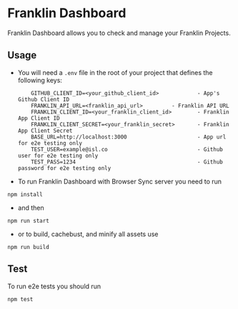 # Franklin Dashboard

Franklin Dashboard allows you to check and manage your Franklin Projects.

## Usage

- You will need a `.env` file in the root of your project that defines the following keys:


    ```
    	GITHUB_CLIENT_ID=<your_github_client_id>    		- App's Github Client ID
    	FRANKLIN_API_URL=<franklin_api_url>    		- Franklin API URL
    	FRANKLIN_CLIENT_ID=<your_franklin_client_id> 		- Franklin App Client ID
		FRANKLIN_CLIENT_SECRET=<your_franklin_secret> 		- Franklin App Client Secret
		BASE_URL=http://localhost:3000 						- App url for e2e testing only
		TEST_USER=example@isl.co 							- Github user for e2e testing only
		TEST_PASS=1234										- Github password for e2e testing only

    ```

- To run Franklin Dashboard with Browser Sync server you need to run

```
npm install
```
 - and then

```
npm run start
```

- or to build, cachebust, and minify all assets use

```
npm run build
```

## Test

To run e2e tests you should run

```
npm test
```

